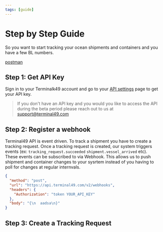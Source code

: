 ```yaml
---
tags: [guide]
---
```


# Step by Step Guide

So you want to start tracking your ocean shipments and containers and you have a few BL numbers. 

[postman](https://www.postman.com/)

## Step 1: Get API Key

Sign in to your Terminalk49 account and go to your [API settings](https://app.terminal49.com/settings/api) page to get your API key. 

> If you don't have an API key and you would you like to access the API during the beta period please reach out to us at support@terminal49.com

## Step 2: Register a webhook

Terminal49 API is event driven. To track a shipment you have to create a tracking request. Once a tracking request is created, our system triggers events (ex: `tracking_request.succeeded` `shipment.vessel_arrived` etc). These events can be subscribed to via Webhook. This allows us to push shipment and container changes to your sysrtem instead of you having to poll for changes at regular internvals. 

```json http
{
  "method": "post",
  "url": "https://api.terminal49.com/v2/webhooks",
  "headers": {
    "Authorization": "token YOUR_API_KEY"
  },
  "body": "{\n  aadsa\n}"
}
```

## Step 3: Create a Tracking Request
